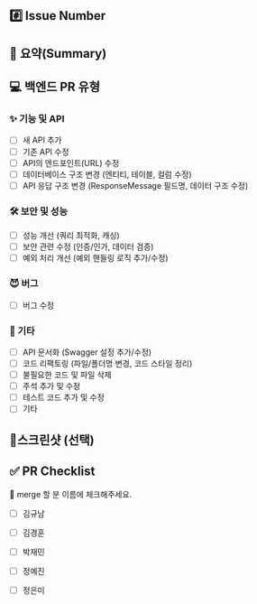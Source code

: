 ## #️⃣ Issue Number

<!--- ex) #이슈번호, #이슈번호 -->

## 📝 요약(Summary)

<!--- 변경 사항 및 관련 이슈에 대해 간단하게 작성해주세요. 어떻게보다 무엇을 왜 수정했는지 설명해주세요. -->

## 💻 백엔드 PR 유형

### ✨ 기능 및 API  
- [ ] 새 API 추가
- [ ] 기존 API 수정
- [ ] API의 엔드포인트(URL) 수정
- [ ] 데이터베이스 구조 변경 (엔티티, 테이블, 컬럼 수정)
- [ ] API 응답 구조 변경 (ResponseMessage 필드명, 데이터 구조 수정)

### 🛠️ 보안 및 성능      
- [ ] 성능 개선 (쿼리 최적화, 캐싱)  
- [ ] 보안 관련 수정 (인증/인가, 데이터 검증)
- [ ] 예외 처리 개선 (예외 핸들링 로직 추가/수정)

### 😈 버그  
- [ ] 버그 수정

### 🎸 기타  
- [ ] API 문서화 (Swagger 설정 추가/수정)
- [ ] 코드 리팩토링 (파일/폴더명 변경, 코드 스타일 정리)
- [ ] 불필요한 코드 및 파일 삭제
- [ ] 주석 추가 및 수정  
- [ ] 테스트 코드 추가 및 수정
- [ ] 기타

## 📸스크린샷 (선택)

<!-- 스크린샷 -->

## ✅ PR Checklist
📢 merge 할 분 이름에 체크해주세요.
- [ ] 김규남
- [ ] 김경훈
- [ ] 박재민
- [ ] 정예진
- [ ] 정은미

